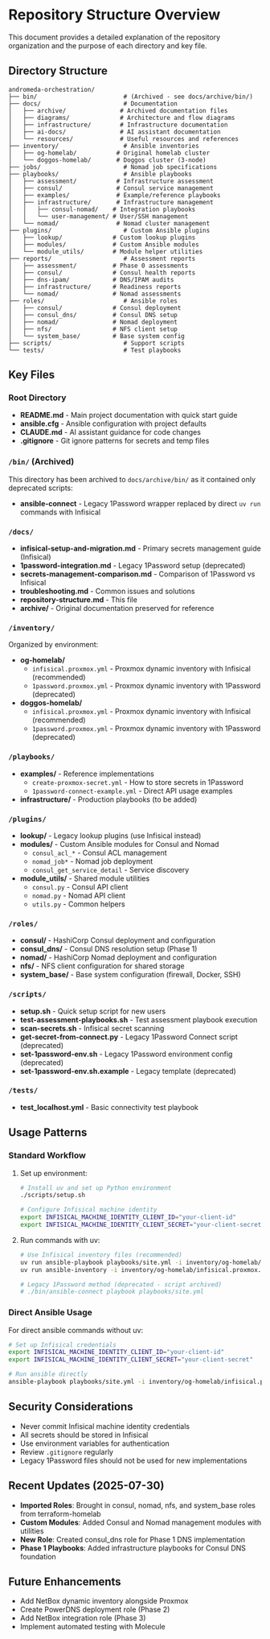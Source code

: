 # Repository Structure Overview

This document provides a detailed explanation of the repository organization and the purpose of each directory and key file.

## Directory Structure

```text
andromeda-orchestration/
├── bin/                        # (Archived - see docs/archive/bin/)
├── docs/                       # Documentation
│   ├── archive/               # Archived documentation files
│   ├── diagrams/              # Architecture and flow diagrams
│   ├── infrastructure/        # Infrastructure documentation
│   ├── ai-docs/               # AI assistant documentation
│   └── resources/             # Useful resources and references
├── inventory/                  # Ansible inventories
│   ├── og-homelab/           # Original homelab cluster
│   └── doggos-homelab/       # Doggos cluster (3-node)
├── jobs/                       # Nomad job specifications
├── playbooks/                  # Ansible playbooks
│   ├── assessment/           # Infrastructure assessment
│   ├── consul/               # Consul service management
│   ├── examples/             # Example/reference playbooks
│   ├── infrastructure/       # Infrastructure management
│   │   ├── consul-nomad/    # Integration playbooks
│   │   └── user-management/ # User/SSH management
│   └── nomad/                # Nomad cluster management
├── plugins/                    # Custom Ansible plugins
│   ├── lookup/              # Custom lookup plugins
│   ├── modules/             # Custom Ansible modules
│   └── module_utils/        # Module helper utilities
├── reports/                    # Assessment reports
│   ├── assessment/          # Phase 0 assessments
│   ├── consul/              # Consul health reports
│   ├── dns-ipam/            # DNS/IPAM audits
│   ├── infrastructure/      # Readiness reports
│   └── nomad/               # Nomad assessments
├── roles/                      # Ansible roles
│   ├── consul/              # Consul deployment
│   ├── consul_dns/          # Consul DNS setup
│   ├── nomad/               # Nomad deployment
│   ├── nfs/                 # NFS client setup
│   └── system_base/         # Base system config
├── scripts/                    # Support scripts
└── tests/                      # Test playbooks
```

## Key Files

### Root Directory

- **README.md** - Main project documentation with quick start guide
- **ansible.cfg** - Ansible configuration with project defaults
- **CLAUDE.md** - AI assistant guidance for code changes
- **.gitignore** - Git ignore patterns for secrets and temp files

### `/bin/` (Archived)

This directory has been archived to `docs/archive/bin/` as it contained only deprecated scripts:

- **ansible-connect** - Legacy 1Password wrapper replaced by direct `uv run` commands with Infisical

### `/docs/`

- **infisical-setup-and-migration.md** - Primary secrets management guide (Infisical)
- **1password-integration.md** - Legacy 1Password setup (deprecated)
- **secrets-management-comparison.md** - Comparison of 1Password vs Infisical
- **troubleshooting.md** - Common issues and solutions
- **repository-structure.md** - This file
- **archive/** - Original documentation preserved for reference

### `/inventory/`

Organized by environment:

- **og-homelab/**
  - `infisical.proxmox.yml` - Proxmox dynamic inventory with Infisical (recommended)
  - `1password.proxmox.yml` - Proxmox dynamic inventory with 1Password (deprecated)
- **doggos-homelab/**
  - `infisical.proxmox.yml` - Proxmox dynamic inventory with Infisical (recommended)
  - `1password.proxmox.yml` - Proxmox dynamic inventory with 1Password (deprecated)

### `/playbooks/`

- **examples/** - Reference implementations
  - `create-proxmox-secret.yml` - How to store secrets in 1Password
  - `1password-connect-example.yml` - Direct API usage examples
- **infrastructure/** - Production playbooks (to be added)

### `/plugins/`

- **lookup/** - Legacy lookup plugins (use Infisical instead)
- **modules/** - Custom Ansible modules for Consul and Nomad
  - `consul_acl_*` - Consul ACL management
  - `nomad_job*` - Nomad job deployment
  - `consul_get_service_detail` - Service discovery
- **module_utils/** - Shared module utilities
  - `consul.py` - Consul API client
  - `nomad.py` - Nomad API client
  - `utils.py` - Common helpers

### `/roles/`

- **consul/** - HashiCorp Consul deployment and configuration
- **consul_dns/** - Consul DNS resolution setup (Phase 1)
- **nomad/** - HashiCorp Nomad deployment and configuration
- **nfs/** - NFS client configuration for shared storage
- **system_base/** - Base system configuration (firewall, Docker, SSH)

### `/scripts/`

- **setup.sh** - Quick setup script for new users
- **test-assessment-playbooks.sh** - Test assessment playbook execution
- **scan-secrets.sh** - Infisical secret scanning
- **get-secret-from-connect.py** - Legacy 1Password Connect script (deprecated)
- **set-1password-env.sh** - Legacy 1Password environment config (deprecated)
- **set-1password-env.sh.example** - Legacy template (deprecated)

### `/tests/`

- **test_localhost.yml** - Basic connectivity test playbook

## Usage Patterns

### Standard Workflow

1. Set up environment:

   ```bash
   # Install uv and set up Python environment
   ./scripts/setup.sh

   # Configure Infisical machine identity
   export INFISICAL_MACHINE_IDENTITY_CLIENT_ID="your-client-id"
   export INFISICAL_MACHINE_IDENTITY_CLIENT_SECRET="your-client-secret"
   ```

2. Run commands with uv:

   ```bash
   # Use Infisical inventory files (recommended)
   uv run ansible-playbook playbooks/site.yml -i inventory/og-homelab/infisical.proxmox.yml
   uv run ansible-inventory -i inventory/og-homelab/infisical.proxmox.yml --list

   # Legacy 1Password method (deprecated - script archived)
   # ./bin/ansible-connect playbook playbooks/site.yml
   ```

### Direct Ansible Usage

For direct ansible commands without uv:

```bash
# Set up Infisical credentials
export INFISICAL_MACHINE_IDENTITY_CLIENT_ID="your-client-id"
export INFISICAL_MACHINE_IDENTITY_CLIENT_SECRET="your-client-secret"

# Run ansible directly
ansible-playbook playbooks/site.yml -i inventory/og-homelab/infisical.proxmox.yml
```

## Security Considerations

- Never commit Infisical machine identity credentials
- All secrets should be stored in Infisical
- Use environment variables for authentication
- Review `.gitignore` regularly
- Legacy 1Password files should not be used for new implementations

## Recent Updates (2025-07-30)

- **Imported Roles**: Brought in consul, nomad, nfs, and system_base roles from terraform-homelab
- **Custom Modules**: Added Consul and Nomad management modules with utilities
- **New Role**: Created consul_dns role for Phase 1 DNS implementation
- **Phase 1 Playbooks**: Added infrastructure playbooks for Consul DNS foundation

## Future Enhancements

- Add NetBox dynamic inventory alongside Proxmox
- Create PowerDNS deployment role (Phase 2)
- Add NetBox integration role (Phase 3)
- Implement automated testing with Molecule

